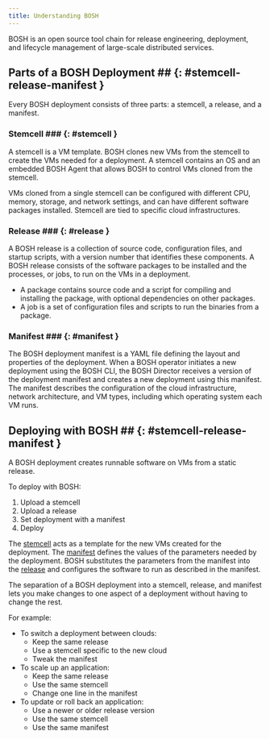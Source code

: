 ```yaml
---
title: Understanding BOSH
---
```


BOSH is an open source tool chain for release engineering, deployment, and
lifecycle management of large-scale distributed services.

## Parts of a BOSH Deployment ## {: #stemcell-release-manifest }

Every BOSH deployment consists of three parts: a stemcell, a release, and a
manifest.

### Stemcell ### {: #stemcell }

A stemcell is a VM template.
BOSH clones new VMs from the stemcell to create the VMs needed for a deployment.
A stemcell contains an OS and an embedded BOSH Agent that allows BOSH to control
VMs cloned from the stemcell.

VMs cloned from a single stemcell can be configured with different CPU, memory,
storage, and network settings, and can have different software packages
installed.
Stemcell are tied to specific cloud infrastructures.

### Release ### {: #release }

A BOSH release is a collection of source code, configuration files, and startup
scripts, with a version number that identifies these components.
A BOSH release consists of the software packages to be installed and the
processes, or jobs, to run on the VMs in a deployment.

* A package contains source code and a script for compiling and installing the
package, with optional dependencies on other packages.
* A job is a set of configuration files and scripts to run the binaries from a
package.

### Manifest ### {: #manifest }

The BOSH deployment manifest is a YAML file defining the layout and properties
of the deployment.
When a BOSH operator initiates a new deployment using the BOSH CLI, the BOSH
Director receives a version of the deployment manifest and creates a new
deployment using this manifest.
The manifest describes the configuration of the cloud infrastructure, network
architecture, and VM types, including which operating system each VM runs.

## Deploying with BOSH ## {: #stemcell-release-manifest }

A BOSH deployment creates runnable software on VMs from a static release.

To deploy with BOSH:

1. Upload a stemcell
1. Upload a release
1. Set deployment with a manifest
1. Deploy

The [stemcell](#stemcell) acts as a template for the new VMs created for the
deployment.
The [manifest](#manifest) defines the values of the parameters needed by the
deployment.
BOSH substitutes the parameters from the manifest into the [release](#release)
and configures the software to run as described in the manifest.

The separation of a BOSH deployment into a stemcell, release, and manifest lets
you make changes to one aspect of a deployment without having to change the
rest.

For example:

* To switch a deployment between clouds:
    * Keep the same release
    * Use a stemcell specific to the new cloud
    * Tweak the manifest
* To scale up an application:
    * Keep the same release
    * Use the same stemcell
    * Change one line in the manifest
* To update or roll back an application:
    * Use a newer or older release version
    * Use the same stemcell
    * Use the same manifest